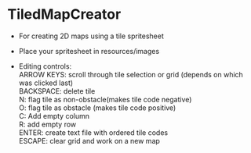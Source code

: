 # TiledMapCreator
- For creating 2D maps using a tile spritesheet

- Place your spritesheet in resources/images

- Editing controls:  
ARROW KEYS: scroll through tile selection or grid (depends on which was clicked last)  
BACKSPACE: delete tile   
N: flag tile as non-obstacle(makes tile code negative)   
O: flag tile as obstacle (makes tile code positive)  
C: Add empty column  
R: add empty row  
ENTER: create text file with ordered tile codes  
ESCAPE: clear grid and work on a new map
